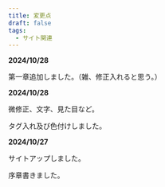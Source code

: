 ```yaml
---
title: 変更点
draft: false
tags:
  - サイト関連
---
```

**2024/10/28**

第一章追加しました。（雑、修正入れると思う。）

**2024/10/28**

微修正、文字、見た目など。

タグ入れ及び色付けしました。

**2024/10/27**

サイトアップしました。

序章書きました。